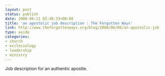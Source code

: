 ```yaml
---
layout: post
status: publish
date: 2008-06-11 02:46:33+00:00
title: 'an apostolic job description : The Forgotten Ways'
link: http://www.theforgottenways.org/blog/2008/06/06/an-apostolic-job-descriptioin/
type: aside
categories:
- church
- ecclesiology
- leadership
- ministry
---
```


Job description for an authentic apostle.
